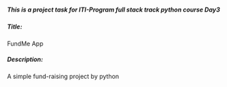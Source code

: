 ##### This is a project task for ITI-Program full stack track python course Day3
##### Title: 
FundMe App
##### Description: 
A simple fund-raising project by python